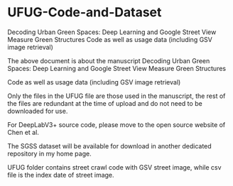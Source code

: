# UFUG-Code-and-Dataset
Decoding Urban Green Spaces: Deep Learning and Google Street View Measure Green Structures Code as well as usage data (including GSV image retrieval)

The above document is about the manuscript Decoding Urban Green Spaces: Deep Learning and Google Street View Measure Green Structures 

Code as well as usage data (including GSV image retrieval)

Only the files in the UFUG file are those used in the manuscript, 
the rest of the files are redundant at the time of upload and do not need to be downloaded for use.

For DeepLabV3+ source code, please move to the open source website of Chen et al.

The SGSS dataset will be available for download in another dedicated repository in my home page.

UFUG folder contains street crawl code with GSV street image, while csv file is the index date of street image.
